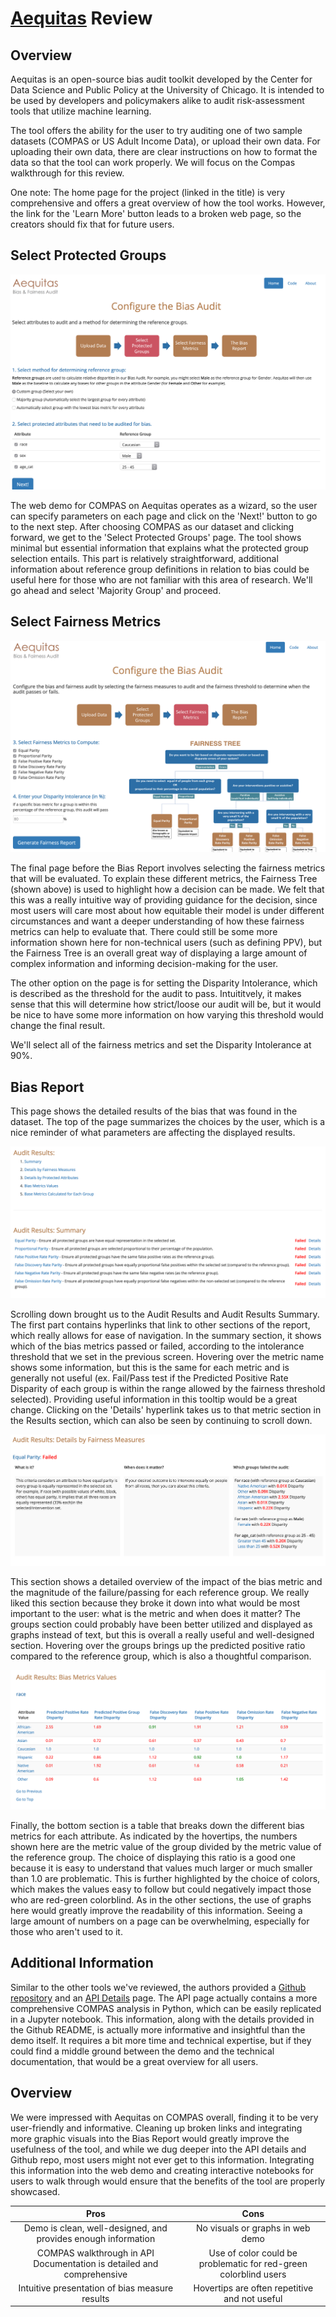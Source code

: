 # [Aequitas](http://www.datasciencepublicpolicy.org/projects/aequitas/) Review

## Overview 
Aequitas is an open-source bias audit toolkit developed by the Center for Data Science and Public Policy at the University of Chicago. It is intended to be used by developers and policymakers alike to audit risk-assessment tools that utilize machine learning. 

The tool offers the ability for the user to try auditing one of two sample datasets (COMPAS or US Adult Income Data), or upload their own data. For uploading their own data, there are clear instructions on how to format the data so that the tool can work properly. We will focus on the Compas walkthrough for this review.

One note: The home page for the project (linked in the title) is very comprehensive and offers a great overview of how the tool works. However, the link for the 'Learn More' button leads to a broken web page, so the creators should fix that for future users. 


## Select Protected Groups
![Aequitas 1](/images/aequitas_1.png)

The web demo for COMPAS on Aequitas operates as a wizard, so the user can specify parameters on each page and click on the 'Next!' button to go to the next step. After choosing COMPAS as our dataset and clicking forward, we get to the 'Select Protected Groups' page. The tool shows minimal but essential information that explains what the protected group selection entails. This part is relatively straightforward, additional information about reference group definitions in relation to bias could be useful here for those who are not familiar with this area of research. We'll go ahead and select 'Majority Group' and proceed. 

## Select Fairness Metrics
![Aequitas 2](/images/aequitas_2.png)

The final page before the Bias Report involves selecting the fairness metrics that will be evaluated. To explain these different metrics, the Fairness Tree (shown above) is used to highlight how a decision can be made. We felt that this was a really intuitive way of providing guidance for the decision, since most users will care most about how equitable their model is under different circumstances and want a deeper understanding of how these fairness metrics can help to evaluate that. There could still be some more information shown here for non-technical users (such as defining PPV), but the Fairness Tree is an overall great way of displaying a large amount of complex information and informing decision-making for the user. 

The other option on the page is for setting the Disparity Intolerance, which is described as the threshold for the audit to pass. Intuititvely, it makes sense that this will determine how strict/loose our audit will be, but it would be nice to have some more information on how varying this threshold would change the final result.

We'll select all of the fairness metrics and set the Disparity Intolerance at 90%. 

## Bias Report

This page shows the detailed results of the bias that was found in the dataset. The top of the page summarizes the choices by the user, which is a nice reminder of what parameters are affecting the displayed results. 

![Aequitas 3](/images/aequitas_3.png)

Scrolling down brought us to the Audit Results and Audit Results Summary. The first part contains hyperlinks that link to other sections of the report, which really allows for ease of navigation. In the summary section, it shows which of the bias metrics passed or failed, according to the intolerance threshold that we set in the previous screen. Hovering over the metric name shows some information, but this is the same for each metric and is generally not useful (ex. Fail/Pass test if the Predicted Positive Rate Disparity of each group is within the range allowed by the fairness threshold selected). Providing useful information in this tooltip would be a great change. Clicking on the 'Details' hyperlink takes us to that metric section in the Results section, which can also be seen by continuing to scroll down. 

![Aequitas 4](/images/aequitas_4.png)

This section shows a detailed overview of the impact of the bias metric and the magnitude of the failure/passing for each reference group. We really liked this section because they broke it down into what would be most important to the user: what is the metric and when does it matter? The groups section could probably have been better utilized and displayed as graphs instead of text, but this is overall a really useful and well-designed section. Hovering over the groups brings up the predicted positive ratio compared to the reference group, which is also a thoughtful comparison. 

![Aequitas 5](/images/aequitas_5.png)

Finally, the bottom section is a table that breaks down the different bias metrics for each attribute. As indicated by the hovertips, the numbers shown here are the metric value of the group divided by the metric value of the reference group. The choice of displaying this ratio is a good one because it is easy to understand that values much larger or much smaller than 1.0 are problematic. This is further highlighted by the choice of colors, which makes the values easy to follow but could negatively impact those who are red-green colorblind. As in the other sections, the use of graphs here would greatly improve the readability of this information. Seeing a large amount of numbers on a page can be overwhelming, especially for those who aren't used to it.   

## Additional Information

Similar to the other tools we've reviewed, the authors provided a [Github repository](https://github.com/dssg/aequitas) and an [API Details](https://dssg.github.io/aequitas/30_seconds_aequitas.html) page. The API page actually contains a more comprehensive COMPAS analysis in Python, which can be easily replicated in a Jupyter notebook. This information, along with the details provided in the Github README, is actually more informative and insightful than the demo itself. It requires a bit more time and technical expertise, but if they could find a middle ground between the demo and the technical documentation, that would be a great overview for all users. 

## Overview

We were impressed with Aequitas on COMPAS overall, finding it to be very user-friendly and informative. Cleaning up broken links and integrating more graphic visuals into the Bias Report would greatly improve the usefulness of the tool, and while we dug deeper into the API details and Github repo, most users might not ever get to this information. Integrating this information into the web demo and creating interactive notebooks for users to walk through would ensure that the benefits of the tool are properly showcased. 

|     Pros                                                              |     Cons                                          |
|     :---:                                                             |     :---:                                         |
| Demo is clean, well-designed, and provides enough information         | No visuals or graphs in web demo                        |
| COMPAS walkthrough in API Documentation is detailed and comprehensive  | Use of color could be problematic for red-green colorblind users                    |
| Intuitive presentation of bias measure results   | Hovertips are often repetitive and not useful     |
